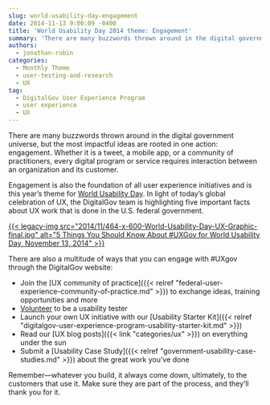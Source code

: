 ```yaml
---
slug: world-usability-day-engagement
date: 2014-11-13 9:00:09 -0400
title: 'World Usability Day 2014 theme: Engagement'
summary: 'There are many buzzwords thrown around in the digital government universe, but the most impactful ideas are rooted in one action: engagement. Whether it is a tweet, a mobile app, or a community of practitioners, every digital program or service requires interaction between an organization and its customer. Engagement is also the foundation of all'
authors:
  - jonathan-rubin
categories:
  - Monthly Theme
  - user-testing-and-research
  - UX
tag:
  - DigitalGov User Experience Program
  - user experience
  - UX
---
```


There are many buzzwords thrown around in the digital government universe, but the most impactful ideas are rooted in one action: engagement. Whether it is a tweet, a mobile app, or a community of practitioners, every digital program or service requires interaction between an organization and its customer.

Engagement is also the foundation of all user experience initiatives and is this year’s theme for [World Usability Day](http://www.worldusabilityday.org/). In light of today’s global celebration of UX, the DigitalGov team is highlighting five important facts about UX work that is done in the U.S. federal government.

[{{< legacy-img src="2014/11/464-x-600-World-Usability-Day-UX-Graphic-final.jpg" alt="5 Things You Should Know About #UXGov for World Usability Day, November 13, 2014" >}}](https://s3.amazonaws.com/digitalgov/legacy-img/2014/11/World-Usability-Day-UX-Graphic-with-links-final.pdf)

 

There are also a multitude of ways that you can engage with #UXgov through the DigitalGov website:

  * Join the [UX community of practice]({{< relref "federal-user-experience-community-of-practice.md" >}}) to exchange ideas, training opportunities and more
  * [Volunteer](https://docs.google.com/a/gsa.gov/forms/d/177jjJXp2nvBaFOBWnVIDV5UFWGIMfBibMMNvYZdklpQ/viewform) to be a usability tester
  * Launch your own UX initiative with our [Usability Starter Kit]({{< relref "digitalgov-user-experience-program-usability-starter-kit.md" >}})
  * Read our [UX blog posts]({{< link "categories/ux" >}}) on everything under the sun
  * Submit a [Usability Case Study]({{< relref "government-usability-case-studies.md" >}}) about the great work you&#8217;ve done

Remember—whatever you build, it always come down, ultimately, to the customers that use it. Make sure they are part of the process, and they&#8217;ll thank you for it.
